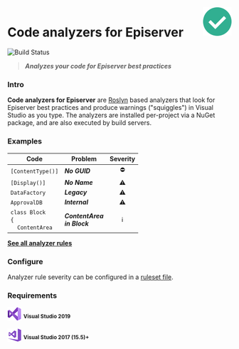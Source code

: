 <img src="docs/icon/icon64.png" align="right" />

# Code analyzers for Episerver
![Build Status](https://dev.azure.com/madsstorm/CodeAnalyzers.Episerver/_apis/build/status/CodeAnalyzers.Episerver?branchName=master)
<!---
[![Nuget](https://img.shields.io/badge/nuget-v1.0-blue)][nuget]
--->

> **_Analyzes your code for Episerver best practices_**

### Intro
**Code analyzers for Episerver** are [Roslyn](https://docs.microsoft.com/visualstudio/extensibility/getting-started-with-roslyn-analyzers) based analyzers that look for Episerver best practices and produce warnings ("squiggles") in Visual Studio as you type.
The analyzers are installed per-project via a NuGet package, and are also executed by build servers.

### Examples
| Code | Problem | Severity |
|-----|---------|:-------:|
| `[ContentType()]` | **_No GUID_** | :no_entry: |
| `[Display()]` | **_No Name_** | :warning: |
| `DataFactory` | **_Legacy_** | :warning: |
| `ApprovalDB` | **_Internal_** | :warning: |
| `class Block`<br>`{`<br>&nbsp;&nbsp;&nbsp;&nbsp;`ContentArea` | **_ContentArea<br>in Block_** | :information_source: |

[**See all analyzer rules**](/docs/rules/rules.md)

<!---
### Install
`Install-Package CodeAnalyzers.Episerver`

_Available at [nuget.episerver.com][nuget]_
--->

### Configure
Analyzer rule severity can be configured in a [ruleset file](https://docs.microsoft.com/visualstudio/code-quality/using-rule-sets-to-group-code-analysis-rules).

### Requirements
[![vs2019](docs/icon/vs2019.png)](#.#) <sup>**Visual Studio 2019**</sup>

[![vs2017](docs/icon/vs2017.png)](#.#) <sup>**Visual Studio 2017 (15.5)+**</sup>

[nuget]: https://nuget.episerver.com/package/?id=CodeAnalyzers.Episerver

